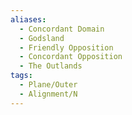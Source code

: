 ```yaml
---
aliases:
  - Concordant Domain
  - Godsland
  - Friendly Opposition
  - Concordant Opposition
  - The Outlands
tags:
  - Plane/Outer
  - Alignment/N
---
```

